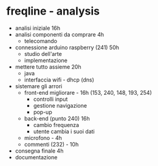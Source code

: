 # freqline - analysis

- analisi iniziale 16h
- analisi componenti da comprare 4h
  - telecomando
- connessione arduino raspberry (241) 50h
  - studio dell'arte
  - implementazione
- mettere tutto assieme 20h
  - java
  - interfaccia wifi - dhcp (dns)
- sistemare gli arrori
  - front-end migliorare - 16h (153, 240, 148, 193, 254)
    - controlli input
    - gestione navigazione
    - pop-up
  - back-end (punto 240) 16h
    - cambio frequenza
    - utente cambia i suoi dati
  - microfono - 4h
  - commenti (232) - 10h
- consegna finale 4h
- documentazione